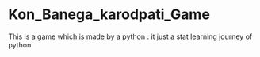 # Kon_Banega_karodpati_Game
This is a  game which is  made by a python . it just a stat learning journey of python
